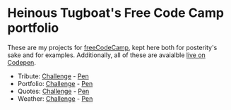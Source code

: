 # Heinous Tugboat's Free Code Camp portfolio

These are my projects for [freeCodeCamp](https://www.freecodecamp.org/), kept here both for posterity's sake and for examples. Additionally, all of these are avaialble [live on Codepen](https://codepen.io/HeinousTugboat/).

* Tribute: [Challenge](https://www.freecodecamp.org/challenges/build-a-tribute-page) - [Pen](https://codepen.io/HeinousTugboat/full/NvGprr/)
* Portfolio: [Challenge](https://www.freecodecamp.org/challenges/build-a-personal-portfolio-webpage) - [Pen](https://codepen.io/HeinousTugboat/full/jLWOMo/)
* Quotes: [Challenge](https://www.freecodecamp.org/challenges/build-a-random-quote-machine) - [Pen](https://codepen.io/HeinousTugboat/full/JyEdRy/)
* Weather: [Challenge](https://www.freecodecamp.org/challenges/show-the-local-weather) - [Pen](https://codepen.io/HeinousTugboat/full/brqjwN/)
